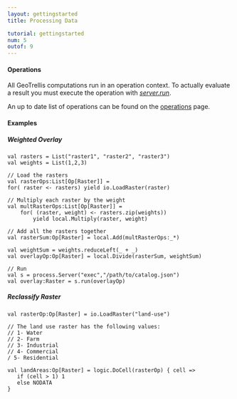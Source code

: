 ```yaml
---
layout: gettingstarted
title: Processing Data

tutorial: gettingstarted
num: 5
outof: 9
---
```


#### Operations

All GeoTrellis computations run in an operation context. To actually
evaluate a result you must execute the operation with
[*server.run*](http://geotrellis.github.com/scaladocs/latest/#geotrellis.process.Server).

An up to date list of operations can be found on the
[operations]({{site.baseurl}}/operations/rasterops.html) page.

#### Examples

##### Weighted Overlay

    val rasters = List("raster1", "raster2", "raster3")
    val weights = List(1,2,3)

    // Load the rasters
    val rasterOps:List[Op[Raster]] =
    for( raster <- rasters) yield io.LoadRaster(raster)

    // Multiply each raster by the weight
    val multRasterOps:List[Op[Raster]] =
        for( (raster, weight) <- rasters.zip(weights))
            yield local.Multiply(raster, weight)

    // Add all the rasters together
    val rasterSum:Op[Raster] = local.Add(multRasterOps:_*)

    val weightSum = weights.reduceLeft(_ + _)
    val overlayOp:Op[Raster] = local.Divide(rasterSum, weightSum)

    // Run
    val s = process.Server("exec","/path/to/catalog.json")
    val overlay:Raster = s.run(overlayOp)

##### Reclassify Raster

    val rasterOp:Op[Raster] = io.LoadRaster("land-use")

    // The land use raster has the following values:
    // 1- Water
    // 2- Farm
    // 3- Industrial
    // 4- Commercial
    / 5- Residential

    val landAreas:Op[Raster] = logic.DoCell(rasterOp) { cell =>
       if (cell > 1) 1
       else NODATA
    }
